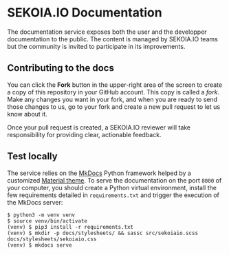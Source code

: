 # SEKOIA.IO Documentation

The documentation service exposes both the user and the developper documentation to the public. The content is managed by SEKOIA.IO teams but the community is invited to participate in its improvements.

## Contributing to the docs

You can click the **Fork** button in the upper-right area of the screen to create a copy of this repository in your GitHub account. This copy is called a *fork*. Make any changes you want in your fork, and when you are ready to send those changes to us, go to your fork and create a new pull request to let us know about it.

Once your pull request is created, a SEKOIA.IO reviewer will take responsibility for providing clear, actionable feedback.

## Test locally

The service relies on the [MkDocs](https://www.mkdocs.org/) Python framework helped by a customized [Material theme](https://squidfunk.github.io/mkdocs-material/). To serve the documentation on the port `8000` of your computer, you should create a Python virtual environment, install the few requirements detailed in `requirements.txt` and trigger the execution of the MkDocs server:

```shell
$ python3 -m venv venv
$ source venv/bin/activate
(venv) $ pip3 install -r requirements.txt
(venv) $ mkdir -p docs/stylesheets/ && sassc src/sekoiaio.scss docs/stylesheets/sekoiaio.css
(venv) $ mkdocs serve
```

